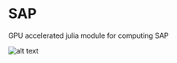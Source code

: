 # SAP

GPU accelerated julia module for computing SAP

![alt text](https://github.com/ekehoe32/SAP/Figures/[branch]/image.jpg?raw=true)
